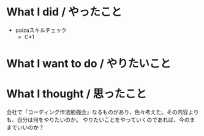 # What I did / やったこと
- paizaスキルチェック
  - C\*1

# What I want to do / やりたいこと

# What I thought / 思ったこと
会社で「コーディング作法勉強会」なるものがあり、色々考えた。その内容よりも、自分は何をやりたいのか。
やりたいことをやっていくのであれば、今のままでいいのか？
